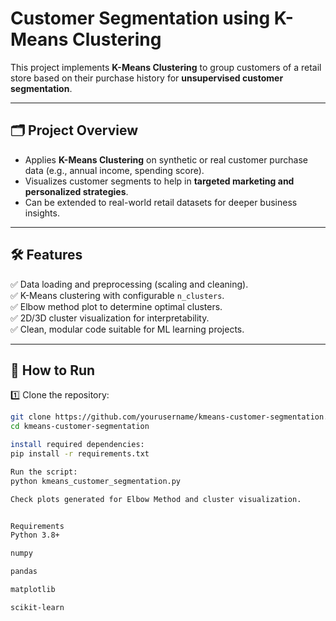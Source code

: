 # Customer Segmentation using K-Means Clustering

This project implements **K-Means Clustering** to group customers of a retail store based on their purchase history for **unsupervised customer segmentation**.

---

## 🗂️ Project Overview

- Applies **K-Means Clustering** on synthetic or real customer purchase data (e.g., annual income, spending score).
- Visualizes customer segments to help in **targeted marketing and personalized strategies**.
- Can be extended to real-world retail datasets for deeper business insights.

---

## 🛠️ Features

✅ Data loading and preprocessing (scaling and cleaning).  
✅ K-Means clustering with configurable `n_clusters`.  
✅ Elbow method plot to determine optimal clusters.  
✅ 2D/3D cluster visualization for interpretability.  
✅ Clean, modular code suitable for ML learning projects.

---

## 🚀 How to Run

1️⃣ Clone the repository:
```bash
git clone https://github.com/yourusername/kmeans-customer-segmentation.git
cd kmeans-customer-segmentation

install required dependencies:
pip install -r requirements.txt

Run the script:
python kmeans_customer_segmentation.py

Check plots generated for Elbow Method and cluster visualization.


Requirements
Python 3.8+

numpy

pandas

matplotlib

scikit-learn
